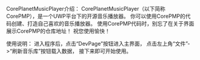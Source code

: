 CorePlanetMusicPlayer介绍：
CorePlanetMusicPlayer（以下简称CorePMP），是一个UWP平台下的开源音乐播放器。
你可以使用CorePMP的代码创建、打造自己喜欢的音乐播放器。
使用CorePMP代码时，别忘了在关于界面展示CorePMP的仓库地址！
祝您使用愉快！

使用说明：
进入程序后，点击“DevPage”按钮进入主界面，
点击左上角“文件”->“刷新音乐库”按钮载入数据，
接下来即可开始使用。
